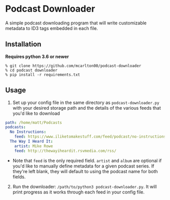 # Podcast Downloader

A simple podcast downloading program that will write customizable metadata to ID3 tags embedded in each file.

## Installation

**Requires python 3.6 or newer**

    % git clone https://github.com/mcarlton00/podcast-downloader
    % cd podcast downloader
    % pip install -r requirements.txt

## Usage

1. Set up your config file in the same directory as `podcast-downloader.py` with your desired storage path and the details of the various feeds that you'd like to download

```yaml
path: /home/matt/Podcasts
podcasts:
  No Instructions:
    feed: https://www.iliketomakestuff.com/feed/podcast/no-instructions-audio-podcast
  The Way I Heard It:
    artist: Mike Rowe
    feed: http://thewayiheardit.rsvmedia.com/rss/
```

  * Note that `feed` is the only required field.  `artist` and `album` are optional if you'd like to manually define metadata for a given podcast series.  If they're left blank, they will default to using the podcast name for both fields.

2. Run the downloader: `/path/to/python3 podcast-downloader.py`.  It will print progress as it works through each feed in your config file.
